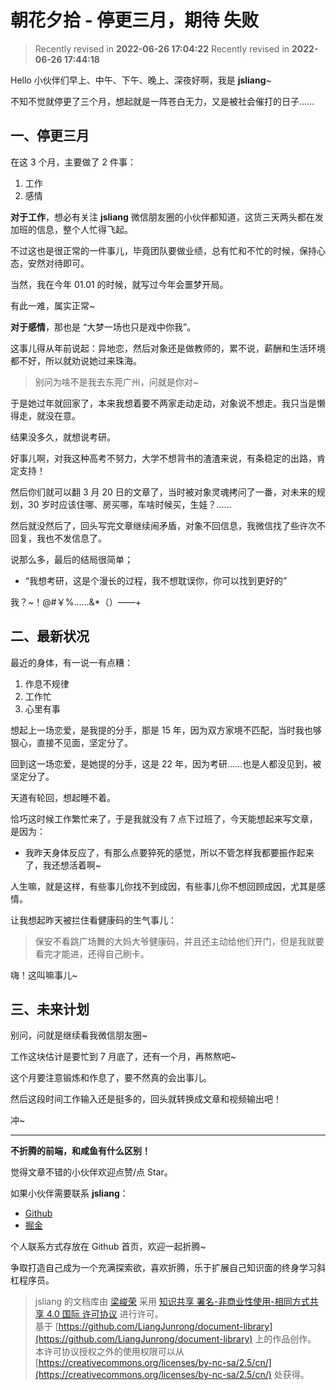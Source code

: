 朝花夕拾 - 停更三月，期待 失败
===

> Recently revised in **2022-06-26 17:04:22**
> Recently revised in **2022-06-26 17:44:18**

Hello 小伙伴们早上、中午、下午、晚上、深夜好啊，我是 **jsliang**~

不知不觉就停更了三个月，想起就是一阵苍白无力，又是被社会催打的日子……

## 一、停更三月

在这 3 个月，主要做了 2 件事：

1. 工作
2. 感情

**对于工作**，想必有关注 **jsliang** 微信朋友圈的小伙伴都知道，这货三天两头都在发加班的信息，整个人忙得飞起。

不过这也是很正常的一件事儿，毕竟团队要做业绩，总有忙和不忙的时候，保持心态，安然对待即可。

当然，我在今年 01.01 的时候，就写过今年会噩梦开局。

有此一难，属实正常~

**对于感情**，那也是 “大梦一场也只是戏中你我”。

这事儿得从年前说起：异地恋，然后对象还是做教师的，累不说，薪酬和生活环境都不好，所以就劝说她过来珠海。

> 别问为啥不是我去东莞广州，问就是你对~

于是她过年就回家了，本来我想着要不两家走动走动，对象说不想走。我只当是懒得走，就没在意。

结果没多久，就想说考研。

好事儿啊，对我这种高考不努力，大学不想背书的渣渣来说，有条稳定的出路，肯定支持！

然后你们就可以翻 3 月 20 日的文章了，当时被对象灵魂拷问了一番，对未来的规划，30 岁时应该住哪、房买哪，车啥时候买，生娃？……

然后就没然后了，回头写完文章继续闹矛盾，对象不回信息，我微信找了些许次不回复，我也不发信息了。

说那么多，最后的结局很简单；

* “我想考研，这是个漫长的过程，我不想耽误你，你可以找到更好的”

我？~！@#￥%……&*（）——+

## 二、最新状况

最近的身体，有一说一有点糟：

1. 作息不规律
2. 工作忙
3. 心里有事

想起上一场恋爱，是我提的分手，那是 15 年，因为双方家境不匹配，当时我也够狠心，直接不见面，坚定分了。

回到这一场恋爱，是她提的分手，这是 22 年，因为考研……也是人都没见到，被坚定分了。

天道有轮回，想起睡不着。

恰巧这时候工作繁忙来了，于是我就没有 7 点下过班了，今天能想起来写文章，是因为：

* 我昨天身体反应了，有那么点要猝死的感觉，所以不管怎样我都要振作起来了，我还想活着啊~

人生嘛，就是这样，有些事儿你找不到成因，有些事儿你不想回顾成因，尤其是感情。

让我想起昨天被拦住看健康码的生气事儿：

> 保安不看跳广场舞的大妈大爷健康码，并且还主动给他们开门，但是我就要看完才能进，还得自己刷卡。

嗨！这叫嘛事儿~

## 三、未来计划

别问，问就是继续看我微信朋友圈~

工作这块估计是要忙到 7 月底了，还有一个月，再熬熬吧~

这个月要注意锻炼和作息了，要不然真的会出事儿。

然后这段时间工作输入还是挺多的，回头就转换成文章和视频输出吧！

冲~

---

**不折腾的前端，和咸鱼有什么区别！**

觉得文章不错的小伙伴欢迎点赞/点 Star。

如果小伙伴需要联系 **jsliang**：

* [Github](https://github.com/LiangJunrong/document-library)
* [掘金](https://juejin.im/user/3403743728515246)

个人联系方式存放在 Github 首页，欢迎一起折腾~

争取打造自己成为一个充满探索欲，喜欢折腾，乐于扩展自己知识面的终身学习斜杠程序员。

> jsliang 的文档库由 [梁峻荣](https://github.com/LiangJunrong) 采用 [知识共享 署名-非商业性使用-相同方式共享 4.0 国际 许可协议](http://creativecommons.org/licenses/by-nc-sa/4.0/) 进行许可。<br/>基于 [https://github.com/LiangJunrong/document-library](https://github.com/LiangJunrong/document-library) 上的作品创作。<br/>本许可协议授权之外的使用权限可以从 [https://creativecommons.org/licenses/by-nc-sa/2.5/cn/](https://creativecommons.org/licenses/by-nc-sa/2.5/cn/) 处获得。

